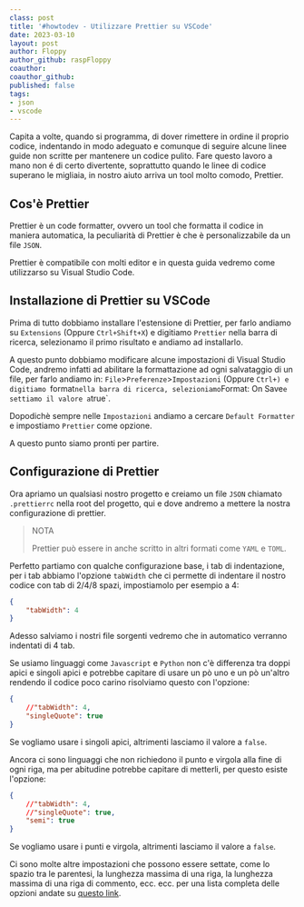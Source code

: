 ```yaml
---
class: post
title: '#howtodev - Utilizzare Prettier su VSCode' 
date: 2023-03-10 
layout: post 
author: Floppy
author_github: raspFloppy
coauthor: 
coauthor_github: 
published: false
tags: 
- json
- vscode
---
```


Capita a volte, quando si programma, di dover rimettere in ordine il proprio codice, indentando in modo adeguato e comunque di seguire alcune linee guide non scritte per mantenere un codice pulito.
Fare questo lavoro a mano non é di certo divertente, soprattutto quando le linee di codice superano le migliaia, in nostro aiuto arriva un tool molto comodo, Prettier.

## Cos'è Prettier

Prettier è un code formatter, ovvero un tool che formatta il codice in maniera automatica, la peculiarità di Prettier è che è personalizzabile da un file `JSON`.

Prettier è compatibile con molti editor e in questa guida vedremo come utilizzarso su Visual Studio Code.


## Installazione di Prettier su VSCode

Prima di tutto dobbiamo installare l'estensione di Prettier, per farlo andiamo su `Extensions` (Oppure `Ctrl+Shift+X`) e digitiamo `Prettier` nella barra di ricerca, selezionamo il primo risultato e andiamo ad installarlo.

A questo punto dobbiamo modificare alcune impostazioni di Visual Studio Code, andremo infatti ad abilitare la formattazione ad ogni salvataggio di un file, per farlo andiamo in: `File`>`Preferenze`>`Impostazioni` (Oppure `Ctrl+) e digitiamo `format` nella barra di ricerca, selezioniamo `Format: On Save` e settiamo il valore a `true`.

Dopodichè sempre nelle `Impostazioni` andiamo a cercare `Default Formatter` e impostiamo `Prettier` come opzione.

A questo punto siamo pronti per partire.


## Configurazione di Prettier

Ora apriamo un qualsiasi nostro progetto e creiamo un file `JSON` chiamato `.prettierrc` nella root del progetto, qui e dove andremo a mettere la nostra configurazione di prettier.

> NOTA
>
> Prettier può essere in anche scritto in altri formati come `YAML` e `TOML`.


Perfetto partiamo con qualche configurazione base, i tab di indentazione, per i tab abbiamo l'opzione `tabWidth` che ci permette di indentare il nostro codice con tab di 2/4/8 spazi, impostiamolo per esempio a 4:
```json
{
    "tabWidth": 4
}
```

Adesso salviamo i nostri file sorgenti vedremo che in automatico verranno indentati di 4 tab.

Se usiamo linguaggi come `Javascript` e `Python` non c'è differenza tra doppi apici e singoli apici e potrebbe capitare di usare un pò uno e un pò un'altro rendendo il codice poco carino risolviamo questo con l'opzione:
```json
{
    //"tabWidth": 4,
    "singleQuote": true
}
```
Se vogliamo usare i singoli apici, altrimenti lasciamo il valore a `false`.

Ancora ci sono linguaggi che non richiedono il punto e virgola alla fine di ogni riga, ma per abitudine potrebbe capitare di metterli, per questo esiste l'opzione:
```json
{
    //"tabWidth": 4,
    //"singleQuote": true,
    "semi": true
}
```
Se vogliamo usare i punti e virgola, altrimenti lasciamo il valore a `false`.


Ci sono molte altre impostazioni che possono essere settate, come lo spazio tra le parentesi, la lunghezza massima di una riga, la lunghezza massima di una riga di commento, ecc. ecc. per una lista completa delle opzioni andate su [questo link](https://prettier.io/docs/en/options.html).


